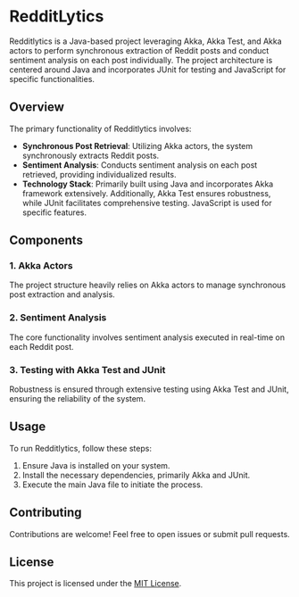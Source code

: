 # RedditLytics

Redditlytics is a Java-based project leveraging Akka, Akka Test, and Akka actors to perform synchronous extraction of Reddit posts and conduct sentiment analysis on each post individually. The project architecture is centered around Java and incorporates JUnit for testing and JavaScript for specific functionalities.

## Overview

The primary functionality of Redditlytics involves:

- **Synchronous Post Retrieval**: Utilizing Akka actors, the system synchronously extracts Reddit posts.
- **Sentiment Analysis**: Conducts sentiment analysis on each post retrieved, providing individualized results.
- **Technology Stack**: Primarily built using Java and incorporates Akka framework extensively. Additionally, Akka Test ensures robustness, while JUnit facilitates comprehensive testing. JavaScript is used for specific features.

## Components

### 1. Akka Actors
The project structure heavily relies on Akka actors to manage synchronous post extraction and analysis.

### 2. Sentiment Analysis
The core functionality involves sentiment analysis executed in real-time on each Reddit post.

### 3. Testing with Akka Test and JUnit
Robustness is ensured through extensive testing using Akka Test and JUnit, ensuring the reliability of the system.

## Usage
To run Redditlytics, follow these steps:

1. Ensure Java is installed on your system.
2. Install the necessary dependencies, primarily Akka and JUnit.
3. Execute the main Java file to initiate the process.

## Contributing
Contributions are welcome! Feel free to open issues or submit pull requests.

## License
This project is licensed under the [MIT License](https://opensource.org/licenses/MIT).
